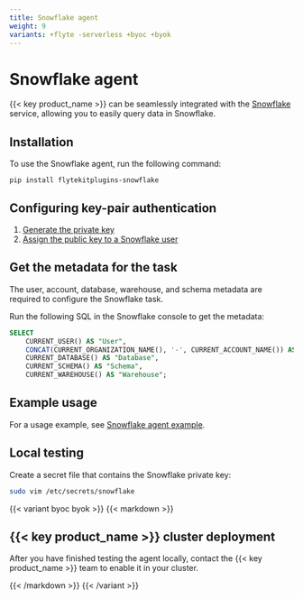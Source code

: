```yaml
---
title: Snowflake agent
weight: 9
variants: +flyte -serverless +byoc +byok
---
```


# Snowflake agent

{{< key product_name >}} can be seamlessly integrated with the [Snowflake](https://www.snowflake.com) service,
allowing you to easily query data in Snowflake.

## Installation

To use the Snowflake agent, run the following command:

```
pip install flytekitplugins-snowflake
```

## Configuring key-pair authentication
1. [Generate the private key](https://docs.snowflake.com/en/user-guide/key-pair-auth#generate-the-private-key)
2. [Assign the public key to a Snowflake user](https://docs.snowflake.com/en/user-guide/key-pair-auth#assign-the-public-key-to-a-snowflake-user)

## Get the metadata for the task
The user, account, database, warehouse, and schema metadata are required to configure the Snowflake task.

Run the following SQL in the Snowflake console to get the metadata:

```sql
SELECT
    CURRENT_USER() AS "User",
    CONCAT(CURRENT_ORGANIZATION_NAME(), '-', CURRENT_ACCOUNT_NAME()) AS "Account",
    CURRENT_DATABASE() AS "Database",
    CURRENT_SCHEMA() AS "Schema",
    CURRENT_WAREHOUSE() AS "Warehouse";
```

## Example usage

For a usage example, see [Snowflake agent example](./snowflake-agent-example).

## Local testing

Create a secret file that contains the Snowflake private key:

```bash
sudo vim /etc/secrets/snowflake
```

{{< variant byoc byok >}}
{{< markdown >}}

## {{< key product_name >}} cluster deployment

After you have finished testing the agent locally, contact the {{< key product_name >}} team to enable it in your cluster.

{{< /markdown >}}
{{< /variant >}}
